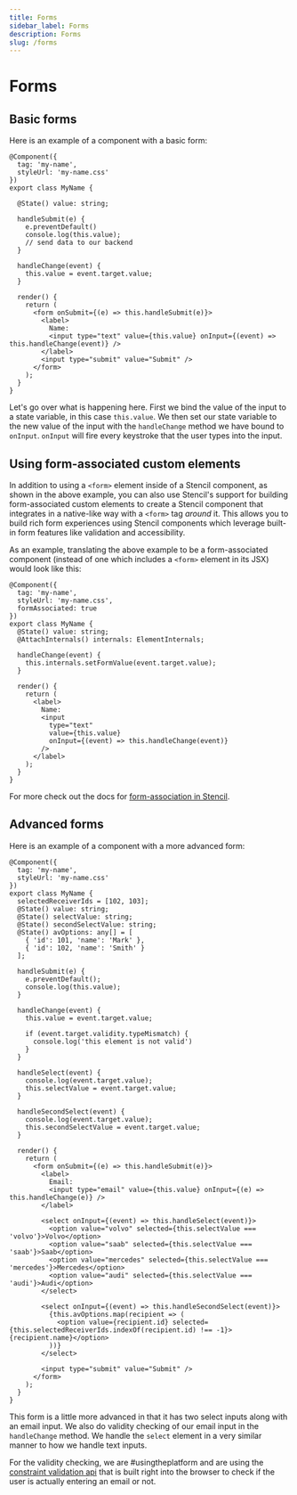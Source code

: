 ```yaml
---
title: Forms
sidebar_label: Forms
description: Forms
slug: /forms
---
```


# Forms

## Basic forms

Here is an example of a component with a basic form:

```tsx
@Component({
  tag: 'my-name',
  styleUrl: 'my-name.css'
})
export class MyName {

  @State() value: string;

  handleSubmit(e) {
    e.preventDefault()
    console.log(this.value);
    // send data to our backend
  }

  handleChange(event) {
    this.value = event.target.value;
  }

  render() {
    return (
      <form onSubmit={(e) => this.handleSubmit(e)}>
        <label>
          Name:
          <input type="text" value={this.value} onInput={(event) => this.handleChange(event)} />
        </label>
        <input type="submit" value="Submit" />
      </form>
    );
  }
}
```

Let's go over what is happening here. First we bind the value of the input to a state variable, in this case `this.value`. We then set our state variable to the new value of the input with the `handleChange` method we have bound to `onInput`. `onInput` will fire every keystroke that the user types into the input.

## Using form-associated custom elements

In addition to using a `<form>` element inside of a Stencil component, as shown
in the above example, you can also use Stencil's support for building
form-associated custom elements to create a Stencil component that integrates
in a native-like way with a `<form>` tag _around_ it. This allows you to build
rich form experiences using Stencil components which leverage built-in form
features like validation and accessibility.

As an example, translating the above example to be a form-associated component
(instead of one which includes a `<form>` element in its JSX) would look like
this:

```tsx
@Component({
  tag: 'my-name',
  styleUrl: 'my-name.css',
  formAssociated: true
})
export class MyName {
  @State() value: string;
  @AttachInternals() internals: ElementInternals;

  handleChange(event) {
    this.internals.setFormValue(event.target.value);
  }

  render() {
    return (
      <label>
        Name:
        <input
          type="text"
          value={this.value}
          onInput={(event) => this.handleChange(event)}
        />
      </label>
    );
  }
}
```

For more check out the docs for [form-association in
Stencil](../components/form-associated.md).

## Advanced forms

Here is an example of a component with a more advanced form:

```tsx
@Component({
  tag: 'my-name',
  styleUrl: 'my-name.css'
})
export class MyName {
  selectedReceiverIds = [102, 103];
  @State() value: string;
  @State() selectValue: string;
  @State() secondSelectValue: string;
  @State() avOptions: any[] = [
    { 'id': 101, 'name': 'Mark' },
    { 'id': 102, 'name': 'Smith' }
  ];

  handleSubmit(e) {
    e.preventDefault();
    console.log(this.value);
  }

  handleChange(event) {
    this.value = event.target.value;

    if (event.target.validity.typeMismatch) {
      console.log('this element is not valid')
    }
  }

  handleSelect(event) {
    console.log(event.target.value);
    this.selectValue = event.target.value;
  }

  handleSecondSelect(event) {
    console.log(event.target.value);
    this.secondSelectValue = event.target.value;
  }

  render() {
    return (
      <form onSubmit={(e) => this.handleSubmit(e)}>
        <label>
          Email:
          <input type="email" value={this.value} onInput={(e) => this.handleChange(e)} />
        </label>

        <select onInput={(event) => this.handleSelect(event)}>
          <option value="volvo" selected={this.selectValue === 'volvo'}>Volvo</option>
          <option value="saab" selected={this.selectValue === 'saab'}>Saab</option>
          <option value="mercedes" selected={this.selectValue === 'mercedes'}>Mercedes</option>
          <option value="audi" selected={this.selectValue === 'audi'}>Audi</option>
        </select>

        <select onInput={(event) => this.handleSecondSelect(event)}>
          {this.avOptions.map(recipient => (
            <option value={recipient.id} selected={this.selectedReceiverIds.indexOf(recipient.id) !== -1}>{recipient.name}</option>
          ))}
        </select>

        <input type="submit" value="Submit" />
      </form>
    );
  }
}
```

This form is a little more advanced in that it has two select inputs along with an email input. We also do validity checking of our email input in the `handleChange` method. We handle the `select` element in a very similar manner to how we handle text inputs.

For the validity checking, we are #usingtheplatform and are using the [constraint validation api](https://developer.mozilla.org/en-US/docs/Web/Guide/HTML/HTML5/Constraint_validation) that is built right into the browser to check if the user is actually entering an email or not.
